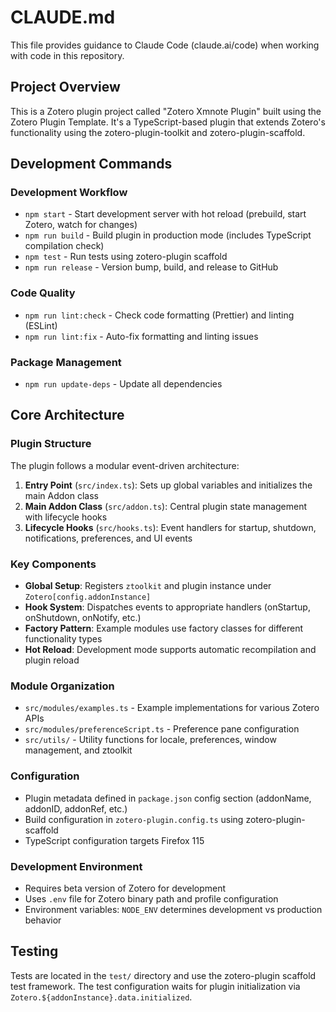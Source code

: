 # CLAUDE.md

This file provides guidance to Claude Code (claude.ai/code) when working with code in this repository.

## Project Overview

This is a Zotero plugin project called "Zotero Xmnote Plugin" built using the Zotero Plugin Template. It's a TypeScript-based plugin that extends Zotero's functionality using the zotero-plugin-toolkit and zotero-plugin-scaffold.

## Development Commands

### Development Workflow
- `npm start` - Start development server with hot reload (prebuild, start Zotero, watch for changes)
- `npm run build` - Build plugin in production mode (includes TypeScript compilation check)
- `npm test` - Run tests using zotero-plugin scaffold
- `npm run release` - Version bump, build, and release to GitHub

### Code Quality
- `npm run lint:check` - Check code formatting (Prettier) and linting (ESLint)
- `npm run lint:fix` - Auto-fix formatting and linting issues

### Package Management
- `npm run update-deps` - Update all dependencies

## Core Architecture

### Plugin Structure
The plugin follows a modular event-driven architecture:

1. **Entry Point** (`src/index.ts`): Sets up global variables and initializes the main Addon class
2. **Main Addon Class** (`src/addon.ts`): Central plugin state management with lifecycle hooks
3. **Lifecycle Hooks** (`src/hooks.ts`): Event handlers for startup, shutdown, notifications, preferences, and UI events

### Key Components
- **Global Setup**: Registers `ztoolkit` and plugin instance under `Zotero[config.addonInstance]`
- **Hook System**: Dispatches events to appropriate handlers (onStartup, onShutdown, onNotify, etc.)
- **Factory Pattern**: Example modules use factory classes for different functionality types
- **Hot Reload**: Development mode supports automatic recompilation and plugin reload

### Module Organization
- `src/modules/examples.ts` - Example implementations for various Zotero APIs
- `src/modules/preferenceScript.ts` - Preference pane configuration
- `src/utils/` - Utility functions for locale, preferences, window management, and ztoolkit

### Configuration
- Plugin metadata defined in `package.json` config section (addonName, addonID, addonRef, etc.)
- Build configuration in `zotero-plugin.config.ts` using zotero-plugin-scaffold
- TypeScript configuration targets Firefox 115

### Development Environment
- Requires beta version of Zotero for development
- Uses `.env` file for Zotero binary path and profile configuration
- Environment variables: `NODE_ENV` determines development vs production behavior

## Testing

Tests are located in the `test/` directory and use the zotero-plugin scaffold test framework. The test configuration waits for plugin initialization via `Zotero.${addonInstance}.data.initialized`.